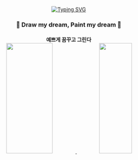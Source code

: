 <div align="center">
<br>
 
[![Typing SVG](https://readme-typing-svg.herokuapp.com?font=Ubuntu&color=%23FEEC6A&size=30&center=true&vCenter=true&width=850&height=70&lines=Hello%2C+yello-ow+world)](https://git.io/typing-svg)

 
<h3> 💛 Draw my dream, Paint my dream 💛  
<h4> 예쁘게 꿈꾸고 그린다   
 
 <br>
 
<a href="https://github.com/anuraghazra/github-readme-stats">
  <img src="https://github-readme-stats.vercel.app/api?username=yello-ow&show_icons=true&theme=great-gatsby&count_private=true" width=50% height=300/>
</a>
<a href="https://github.com/anuraghazra/github-readme-stats">
 <img src="https://github-readme-stats.vercel.app/api/top-langs/?username=yello-ow&layout=compact&theme=great-gatsby" width=42% height=300/>
</a>
</div>

<!--
**yello-ow/yello-ow** is a ✨ _special_ ✨ repository because its `README.md` (this file) appears on your GitHub profile.

Here are some ideas to get you started:

- 🔭 I’m currently working on ...
- 🌱 I’m currently learning ...
- 👯 I’m looking to collaborate on ...
- 🤔 I’m looking for help with ...
- 💬 Ask me about ...
- 📫 How to reach me: ...
- 😄 Pronouns: ...
- ⚡ Fun fact: ...
-->
